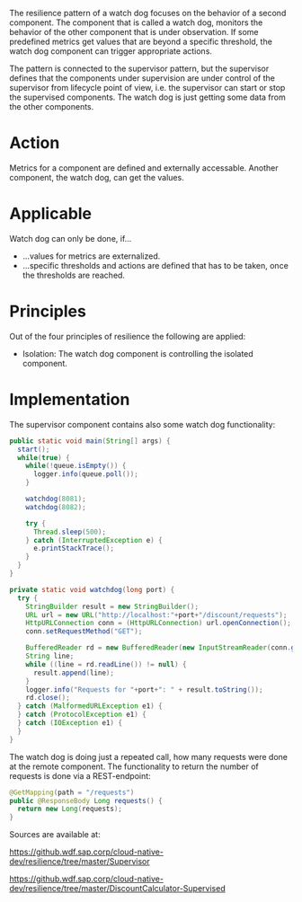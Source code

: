The resilience pattern of a watch dog focuses on the behavior of a second component. The component that is called a watch dog, monitors the behavior of the other component that is under observation. If some predefined metrics get values that are beyond a specific threshold, the watch dog component can trigger appropriate actions.

The pattern is connected to the supervisor pattern, but the supervisor defines that the components under supervision are under control of the supervisor from lifecycle point of view, i.e. the supervisor can start or stop the supervised components. The watch dog is just getting some data from the other components.

# Action

Metrics for a component are defined and externally accessable. Another component, the watch dog, can get the values.

# Applicable

Watch dog can only be done, if...

- ...values for metrics are externalized.
- ...specific thresholds and actions are defined that has to be taken, once the thresholds are reached.

# Principles

Out of the four principles of resilience the following are applied:

- Isolation: The watch dog component is controlling the isolated component.

# Implementation

The supervisor component contains also some watch dog functionality:

```Java
public static void main(String[] args) {
  start();
  while(true) {
    while(!queue.isEmpty()) {
      logger.info(queue.poll());
    }

    watchdog(8081);
    watchdog(8082);

    try {
      Thread.sleep(500);
    } catch (InterruptedException e) {
      e.printStackTrace();
    }
  }
}

private static void watchdog(long port) {
  try {
    StringBuilder result = new StringBuilder();
    URL url = new URL("http://localhost:"+port+"/discount/requests");
    HttpURLConnection conn = (HttpURLConnection) url.openConnection();
    conn.setRequestMethod("GET");

    BufferedReader rd = new BufferedReader(new InputStreamReader(conn.getInputStream()));
    String line;
    while ((line = rd.readLine()) != null) {
      result.append(line);
    }
    logger.info("Requests for "+port+": " + result.toString());
    rd.close();
  } catch (MalformedURLException e1) {
  } catch (ProtocolException e1) {
  } catch (IOException e1) {
  }
}
```

The watch dog is doing just a repeated call, how many requests were done at the remote component. The functionality to return the number of requests is done via a REST-endpoint:

```Java
@GetMapping(path = "/requests")
public @ResponseBody Long requests() {
  return new Long(requests);
}
```

Sources are available at:

https://github.wdf.sap.corp/cloud-native-dev/resilience/tree/master/Supervisor

https://github.wdf.sap.corp/cloud-native-dev/resilience/tree/master/DiscountCalculator-Supervised
